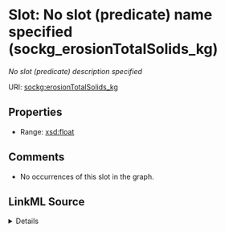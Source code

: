 

# Slot: No slot (predicate) name specified (sockg_erosionTotalSolids_kg)


_No slot (predicate) description specified_







URI: [sockg:erosionTotalSolids_kg](https://idir.uta.edu/sockg-ontology/docs/erosionTotalSolids_kg)



<!-- no inheritance hierarchy -->








## Properties

* Range: [xsd:float](http://www.w3.org/2001/XMLSchema#float)





## Comments

* No occurrences of this slot in the graph.



## LinkML Source

<details>

```yaml
name: sockg_erosionTotalSolids_kg
description: No slot (predicate) description specified
title: No slot (predicate) name specified
comments:
- No occurrences of this slot in the graph.
from_schema: soc-kg
rank: 1000
domain: sockg_WaterQualityConc
slot_uri: sockg:erosionTotalSolids_kg
alias: sockg_erosionTotalSolids_kg
range: float

```
</details>